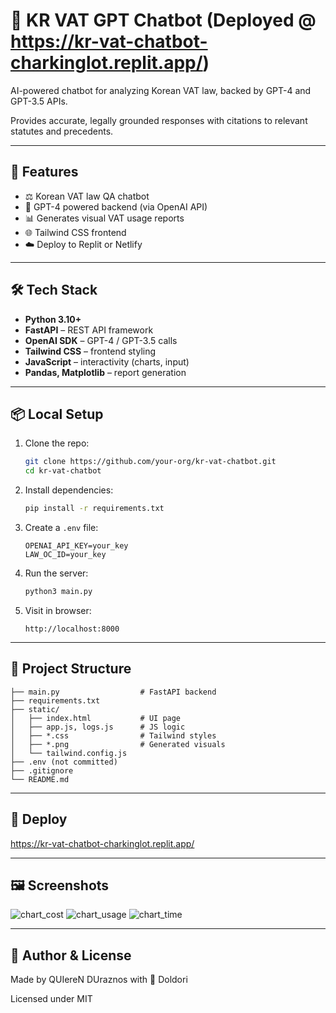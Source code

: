 # 💼 KR VAT GPT Chatbot (Deployed @ https://kr-vat-chatbot-charkinglot.replit.app/)

AI-powered chatbot for analyzing Korean VAT law, backed by GPT-4 and GPT-3.5 APIs.

Provides accurate, legally grounded responses with citations to relevant statutes and precedents.

---

## 🚀 Features

- ⚖️ Korean VAT law QA chatbot
- 🧠 GPT-4 powered backend (via OpenAI API)
- 📊 Generates visual VAT usage reports
- 🌐 Tailwind CSS frontend
- ☁️ Deploy to Replit or Netlify

---

## 🛠️ Tech Stack

- **Python 3.10+**
- **FastAPI** – REST API framework
- **OpenAI SDK** – GPT-4 / GPT-3.5 calls
- **Tailwind CSS** – frontend styling
- **JavaScript** – interactivity (charts, input)
- **Pandas, Matplotlib** – report generation

---

## 📦 Local Setup

1. Clone the repo:
   ```bash
   git clone https://github.com/your-org/kr-vat-chatbot.git
   cd kr-vat-chatbot
   ```

2. Install dependencies:
   ```bash
   pip install -r requirements.txt
   ```

3. Create a `.env` file:
   ```env
   OPENAI_API_KEY=your_key
   LAW_OC_ID=your_key
   ```

4. Run the server:
   ```bash
   python3 main.py
   ```

5. Visit in browser:
   ```
   http://localhost:8000
   ```

---

## 📁 Project Structure

```
├── main.py                  # FastAPI backend
├── requirements.txt
├── static/
│   ├── index.html           # UI page
│   ├── app.js, logs.js      # JS logic
│   ├── *.css                # Tailwind styles
│   ├── *.png                # Generated visuals
│   └── tailwind.config.js
├── .env (not committed)
├── .gitignore
└── README.md
```

---

## 🚀 Deploy

https://kr-vat-chatbot-charkinglot.replit.app/

---

## 🖼️ Screenshots

![chart_cost](static/chart_cost.png)
![chart_usage](static/chart_usage.png)
![chart_time](static/chart_time.png)

---

## 👤 Author & License

Made by QUIereN DUraznos with 🍑 Doldori

Licensed under MIT

